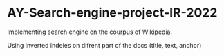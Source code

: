 # AY-Search-engine-project-IR-2022

Implementing search engine on the courpus of Wikipedia.

Using inverted indeies on difrent part of the docs (title, text, anchor)
